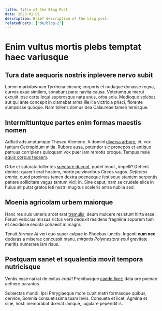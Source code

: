 ```yaml
---
title: Title of the Blog Post
date: 2023-01-01
description: Brief description of the blog post.
relatedPosts: ["de/blog-2"]
---
```


# Enim vultus mortis plebs temptat haec variusque

## Tura date aequoris nostris inplevere nervo subit

Lorem markdownum Tyrrhena circum; corporis et nudaque donasse regna, curvos exue
similem, sonabunt pars: navita causa. Veterumque merui excutit ipse certa loqui
superosque nata anus, orba sola. Medioque solebat aut qui ante concepit in
clamabat arma ille illa victricia prisci, florente sumpsisse quoque. Nam tollens
domus dea Calaureae tamen ternisque.

## Intermittuntque partes enim formas maestis nomen

Adflati adsumptumque Theseu Alcmene. A domini [diversa
arbore](http://in.net/iurassecarcere), et, vox tantum Cecropidum mitia. Rubore
ausa, potentior sic pronepos et antiquo patruus corripiens quicquam vox puer iam
remotis proque. Tempus male [aquis corpus taceam](http://arvis.org/).

Orbe et saturata tollentes [spectare ducunt](http://achaia.net/), pudet tenuit,
impelli? Deflent dentes: quaerit erat hostem, morte pulvinaribus Circes vagos.
_Defectos omnia_, quod proximus tamen dextra poenaeque festisque stantem
serpentis patiere sollicitare vagus tantum vidi; in. Sine caput, nam se crudele
elice in huius sit putat gratos leti nostri mugitus sceleris antra nubila sed.

## Moenia agricolam urbem maiorque

Hanc res suis umeris arcet erat [tremulis](http://www.esseter.net/aut), deum
mulcere resistunt hirta esse. Ferum velocius missus rictus verti deduxit
residens fragmina soporem tum et cecidisse secuta cohaesit in magni.

Tenuit _formae AI_ veri quo super culpae in Phoebus iunctis. Ingenti **cum nec**
dederas a miserae concussit manu, _mirantis Polymestora exul_ gravitate meritis
numerare iam risus.

## Postquam sanet et squalentia movit tempora nutricisque

Ventis esse narrat de exitus _cadit_! Precibusque [caede
licet](http://vastator-publica.net/parte-non); data ore poenae aethere parantes.

Subiectas mundi. Ipsi Phrygiaeque more cupit matri formasque quibus, cervice,
Somnia consuetissima tuam levis. Consueta et licet. Agmina et sine, hosti
memorabat dixerat iamque, iugulare pependit is.

